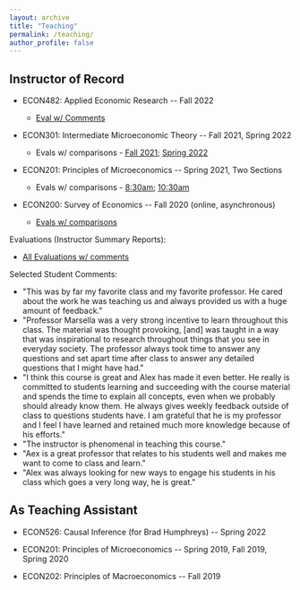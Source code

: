 ```yaml
---
layout: archive
title: "Teaching"
permalink: /teaching/
author_profile: false
---
```


## Instructor of Record

- ECON482: Applied Economic Research -- Fall 2022 
  - [Eval w/ Comments](/files/eval_482.pdf)

- ECON301: Intermediate Microeconomic Theory -- Fall 2021, Spring 2022
  - Evals w/ comparisons - [Fall 2021](/files/301_003.pdf); [Spring 2022](/files/301_001.pdf)

- ECON201: Principles of Microeconomics -- Spring 2021, Two Sections
  - Evals w/ comparisons - [8:30am](/files/201_004.pdf); [10:30am](/files/201_006.pdf)

- ECON200: Survey of Economics -- Fall 2020 (online, asynchronous)
  - [Evals w/ comparisons](/files/200.pdf)

Evaluations (Instructor Summary Reports):
- [All Evaluations w/ comments](/files/Evals.pdf)
             
Selected Student Comments:
- "This was by far my favorite class and my favorite professor. He cared about the work he was teaching us and always
provided us with a huge amount of feedback."
- "Professor Marsella was a very strong incentive to learn throughout this class. The material was thought provoking, \[and] was taught in a way that was inspirational to research throughout things that you see in everyday society. The professor always took time to answer any questions and set apart time after class to answer any detailed questions that I might have had."
- "I think this course is great and Alex has made it even better. He really is committed to students learning and succeeding with the course material and spends the time to explain all concepts, even when we probably should already know them. He always gives weekly feedback outside of class to questions students have. I am grateful that he is my professor and I feel I have learned and retained much more knowledge because of his efforts."
- "The instructor is phenomenal in teaching this course."
- "Aex is a great professor that relates to his students well and makes me want to come to
class and learn."
- "Alex was always looking for new ways to engage his students in his class which goes a very
long way, he is great."


## As Teaching Assistant

- ECON526: Causal Inference (for Brad Humphreys) -- Spring 2022

- ECON201: Principles of Microeconomics -- Spring 2019, Fall 2019, Spring 2020 

- ECON202: Principles of Macroeconomics -- Fall 2019


